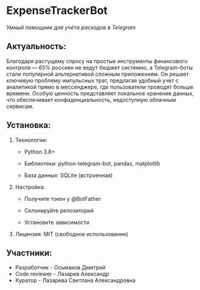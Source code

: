 # ExpenseTrackerBot #
*Умный помощник для учёта расходов в Telegram* 
## Актуальность: ##
Благодаря растущему спросу на простые инструменты финансового контроля — 65% россиян не ведут бюджет системно, а Telegram-боты стали популярной альтернативой сложным приложениям. Он решает ключевую проблему импульсных трат, предлагая удобный учет с аналитикой прямо в мессенджере, где пользователи проводят больше времени. Особую ценность представляет локальное хранение данных, что обеспечивает конфиденциальность, недоступную облачным сервисам.
## Установка: ##
1) Технологии:

    - Python 3.8+

    - Библиотеки: python-telegram-bot, pandas, matplotlib

    -  База данных: SQLite (встроенная)

2) Настройка:

   - Получите токен у @BotFather

   - Склонируйте репозиторий

   - Установите зависимости

3) Лицензия: MIT (свободное использование)

## Участники: ##
- Разработчик - Осьмаков Дмитрий
- Code reviewer - Лазарев Александр
- Куратор - Лазарева Светлана Александровна